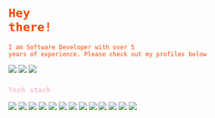 # <code style="color : orangered">Hey there!</code>
<code style="color : orangered">I am Software Developer with over 5 years of experience. Please check out my profiles below</code>


[![](https://img.shields.io/badge/linkedIn-blue?style=for-the-badge)](https://www.linkedin.com/in/sowmya-wilson/)
[![](https://img.shields.io/badge/Resume-blueviolet?style=for-the-badge)](https://github.com/wilson688/resume)
[![](https://img.shields.io/badge/Blog-yellow?style=for-the-badge)](https://github.com/wilson688/personal-blog)


### <code style="color : pink">Tech stack</code>
![](https://img.shields.io/badge/Java-green?style=for-the-badge)
![](https://img.shields.io/badge/Python-blue?style=for-the-badge)
![](https://img.shields.io/badge/Bash-pink?style=for-the-badge)
![](https://img.shields.io/badge/Kotlin-gray?style=for-the-badge)
![](https://img.shields.io/badge/OPEN_API-white?style=for-the-badge)
![](https://img.shields.io/badge/Spring_boot-yellow?style=for-the-badge)
![](https://img.shields.io/badge/rest_api-red?style=for-the-badge)
![](https://img.shields.io/badge/docker-yellowred?style=for-the-badge)
![](https://img.shields.io/badge/AWS-blue?style=for-the-badge)
![](https://img.shields.io/badge/cicd-blueviolet?style=for-the-badge)
![](https://img.shields.io/badge/kafka-orangered?style=for-the-badge)
![](https://img.shields.io/badge/RabbitMQ-green?style=for-the-badge)
![](https://img.shields.io/badge/FREEMARKER-pink?style=for-the-badge)

